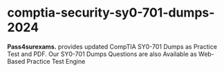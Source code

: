 # comptia-security-sy0-701-dumps-2024

**Pass4surexams.** provides updated CompTIA SY0-701 Dumps as Practice Test and PDF. Our SY0-701 Dumps Questions are also Available as Web-Based Practice Test Engine
